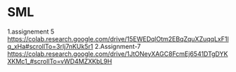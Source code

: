 # SML
1.assignement 5
https://colab.research.google.com/drive/15EWEDqlOtm2EBqZquXZuqqLxF1lq_xHa#scrollTo=3rIj7nKUk5r1
2.Assignment-7
https://colab.research.google.com/drive/1JtONeyXAGC8FcmEj6541DTgDYKXKMc1_#scrollTo=vWD4MZXKbL9H
